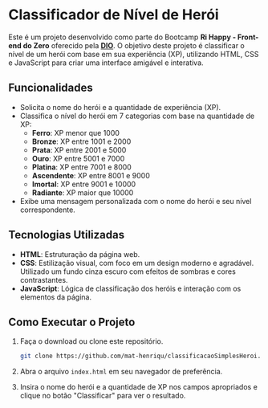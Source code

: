 
# Classificador de Nível de Herói

Este é um projeto desenvolvido como parte do Bootcamp **Ri Happy - Front-end do Zero** oferecido pela **[DIO](https://www.dio.me/)**. O objetivo deste projeto é classificar o nível de um herói com base em sua experiência (XP), utilizando HTML, CSS e JavaScript para criar uma interface amigável e interativa.

## Funcionalidades

- Solicita o nome do herói e a quantidade de experiência (XP).
- Classifica o nível do herói em 7 categorias com base na quantidade de XP:
  - **Ferro**: XP menor que 1000
  - **Bronze**: XP entre 1001 e 2000
  - **Prata**: XP entre 2001 e 5000
  - **Ouro**: XP entre 5001 e 7000
  - **Platina**: XP entre 7001 e 8000
  - **Ascendente**: XP entre 8001 e 9000
  - **Imortal**: XP entre 9001 e 10000
  - **Radiante**: XP maior que 10000
- Exibe uma mensagem personalizada com o nome do herói e seu nível correspondente.

## Tecnologias Utilizadas

- **HTML**: Estruturação da página web.
- **CSS**: Estilização visual, com foco em um design moderno e agradável. Utilizado um fundo cinza escuro com efeitos de sombras e cores contrastantes.
- **JavaScript**: Lógica de classificação dos heróis e interação com os elementos da página.

## Como Executar o Projeto

1. Faça o download ou clone este repositório.
   ```bash
   git clone https://github.com/mat-henriqu/classificacaoSimplesHeroi.git
   ```
2. Abra o arquivo `index.html` em seu navegador de preferência.

3. Insira o nome do herói e a quantidade de XP nos campos apropriados e clique no botão "Classificar" para ver o resultado.